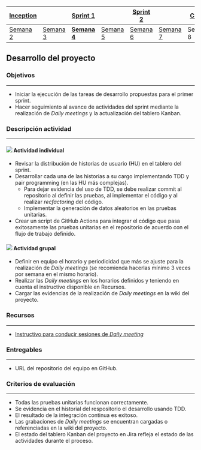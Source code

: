 | [Inception](https://avargas20.github.io/MISW-Procesos/semanas/inception/inception) |   | [Sprint 1](https://avargas20.github.io/MISW-Procesos/semanas/sprint1/sprint1) |   | [Sprint 2](https://avargas20.github.io/MISW-Procesos/semanas/sprint2/sprint2) |   | [Cierre]() |
|-----------|---|----------|---|----------|---|--------|
| [Semana 2](https://avargas20.github.io/MISW-Procesos/semanas/inception/semana2/semana2)         | [Semana 3](https://avargas20.github.io/MISW-Procesos/semanas/inception/semana3/semana3) | **[Semana 4](https://avargas20.github.io/MISW-Procesos/semanas/sprint1/semana4/semana4)** | [Semana 5](https://avargas20.github.io/MISW-Procesos/semanas/sprint1/semana5/semana5) | [Semana 6](https://avargas20.github.io/MISW-Procesos/semanas/sprint2/semana6/semana6) | [Semana 7](https://avargas20.github.io/MISW-Procesos/semanas/sprint1/semana7/semana7) | Semana 8      |

## Desarrollo del proyecto

### Objetivos
---

* Iniciar la ejecución de las tareas de desarrollo propuestas para el primer sprint.
* Hacer seguimiento al avance de actividades del sprint mediante la realización de *Daily meetings* y la actualización del tablero Kanban.


### Descripción actividad
---

#### ![](./../../assets/images/individuo.png) Actividad individual

* Revisar la distribución de historias de usuario (HU) en el tablero del sprint.
* Desarrollar cada una de las historias a su cargo implementando TDD y pair programming (en las HU más complejas).
  * Para dejar evidencia del uso de TDD, se debe realizar commit al repositorio al definir las pruebas, al implementar el código y al realizar *recfactoring* del código.
  * Implementar la generación de datos aleatorios en las pruebas unitarias.
* Crear un script de GitHub Actions para integrar el código que pasa exitosamente las pruebas unitarias en el repositorio de acuerdo con el flujo de trabajo definido.

#### ![](./../../assets/images/grupo.png) Actividad grupal

* Definir en equipo el horario y periodicidad que más se ajuste para la realización de *Daily meetings* (se recomienda hacerlas mínimo 3 veces por semana en el mismo horario).
* Realizar las *Daily meetings* en los horarios definidos y teniendo en cuenta el instructivo disponible en Recursos.
* Cargar las evidencias de la realización de *Daily meetings* en la wiki del proyecto.

### Recursos 
---

* [Instructivo para conducir sesiones de *Daily meeting*](https://avargas20.github.io/MISW-Procesos/semanas/sprint1/semana4/s4_daily_meeting)


### Entregables

---
* URL del repositorio del equipo en GitHub.

### Criterios de evaluación

---
* Todas las pruebas unitarias funcionan correctamente.
* Se evidencia en el historial del respositorio el desarrollo usando TDD.
* El resultado de la integración continua es exitoso.
* Las grabaciones de *Daily meetings* se encuentran cargadas o referenciadas en la wiki del proyecto.
* El estado del tablero Kanban del proyecto en Jira refleja el estado de las actividades durante el proceso.
